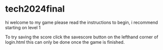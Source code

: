 # tech2024final
hi welcome to my game please read the instructions to begin, i recommend starting on level 1

To try saving the score click the savescore button on the lefthand corner of login.html this can only be done once the game is finished.
